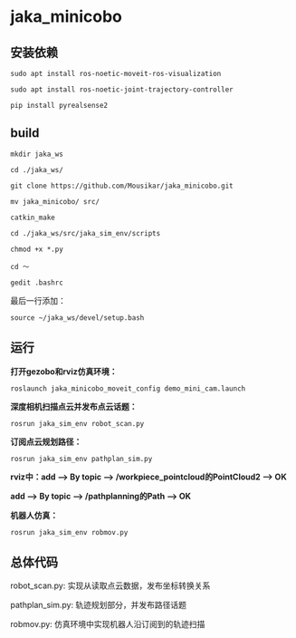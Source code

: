 # jaka_minicobo

## 安装依赖

`sudo apt install ros-noetic-moveit-ros-visualization`

`sudo apt install ros-noetic-joint-trajectory-controller`

`pip install pyrealsense2`

## build

`mkdir jaka_ws`

`cd ./jaka_ws/`

`git clone https://github.com/Mousikar/jaka_minicobo.git`

`mv jaka_minicobo/ src/`

`catkin_make`

`cd ./jaka_ws/src/jaka_sim_env/scripts`

`chmod +x *.py`

`cd ～`

`gedit .bashrc`

最后一行添加：

`source ~/jaka_ws/devel/setup.bash`

## 运行

**打开gezobo和rviz仿真环境：**

`roslaunch jaka_minicobo_moveit_config demo_mini_cam.launch`

**深度相机扫描点云并发布点云话题：**

`rosrun jaka_sim_env robot_scan.py`

**订阅点云规划路径：**

`rosrun jaka_sim_env pathplan_sim.py`

**rviz中：add --> By topic --> /workpiece_pointcloud的PointCloud2 --> OK**


**add --> By topic --> /pathplanning的Path --> OK**

**机器人仿真：**

`rosrun jaka_sim_env robmov.py`

## 总体代码
robot_scan.py: 实现从读取点云数据，发布坐标转换关系

pathplan_sim.py: 轨迹规划部分，并发布路径话题

robmov.py: 仿真环境中实现机器人沿订阅到的轨迹扫描
